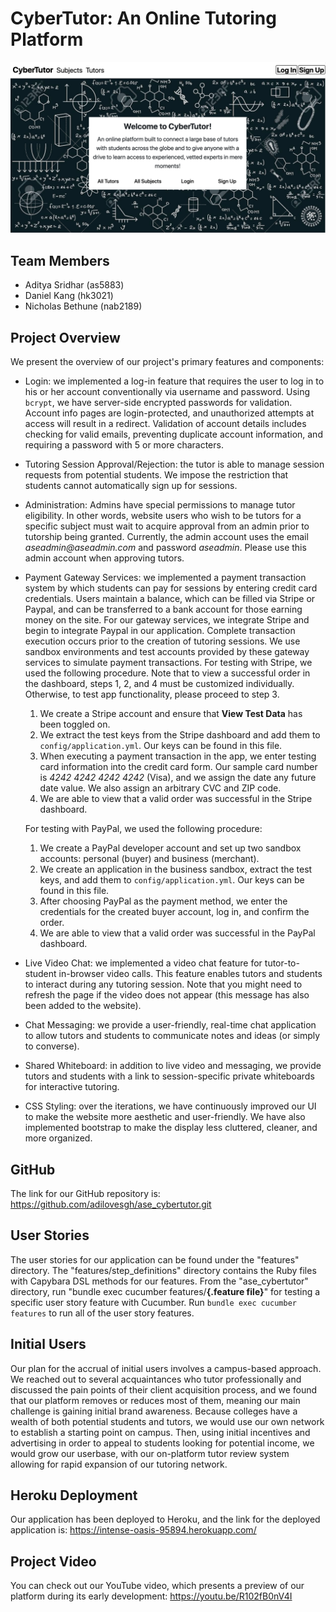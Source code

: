 # CyberTutor: An Online Tutoring Platform

<img src="cybertutor_homepage.png"/>

## Team Members
* Aditya Sridhar (as5883)
* Daniel Kang (hk3021)
* Nicholas Bethune (nab2189)

## Project Overview
We present the overview of our project's primary features and components:

* Login: we implemented a log-in feature that requires the user to log in to his or her account conventionally via username and password. Using `bcrypt`, we have server-side encrypted passwords for validation. Account info pages are login-protected, and unauthorized attempts at access will result in a redirect. Validation of account details includes checking for valid emails, preventing duplicate account information, and requiring a password with 5 or more characters. 

* Tutoring Session Approval/Rejection: the tutor is able to manage session requests from potential students. We impose the restriction that students cannot automatically sign up for sessions.

* Administration: Admins have special permissions to manage tutor eligibility. In other words, website users who wish to be tutors for a specific subject must wait to acquire approval from an admin prior to tutorship being granted. Currently, the admin account uses the email _aseadmin@aseadmin.com_ and password _aseadmin_. Please use this admin account when approving tutors.

* Payment Gateway Services: we implemented a payment transaction system by which students can pay for sessions by entering credit card credentials. Users maintain a balance, which can be filled via Stripe or Paypal, and can be transferred to a bank account for those earning money on the site. For our gateway services, we integrate Stripe and begin to integrate Paypal in our application. Complete transaction execution occurs prior to the creation of tutoring sessions. We use sandbox environments and test accounts provided by these gateway services to simulate payment transactions. For testing with Stripe, we used the following procedure. Note that to view a successful order in the dashboard, steps 1, 2, and 4 must be customized individually. Otherwise, to test app functionality, please proceed to step 3.
  1. We create a Stripe account and ensure that __View Test Data__ has been toggled on.
  2. We extract the test keys from the Stripe dashboard and add them to `config/application.yml`. Our keys can be found in this file.
  3. When executing a payment transaction in the app, we enter testing card information into the credit card form. Our sample card number is _4242 4242 4242 4242_ (Visa), and we assign the date any future date value. We also assign an arbitrary CVC and ZIP code.
  4. We are able to view that a valid order was successful in the Stripe dashboard.

	For testing with PayPal, we used the following procedure:
	1. We create a PayPal developer account and set up two sandbox accounts: personal (buyer) and business (merchant).
	2. We create an application in the business sandbox, extract the test keys, and add them to `config/application.yml`. Our keys can be found in this file.
	3. After choosing PayPal as the payment method, we enter the credentials for the created buyer account, log in, and confirm the order.
	4. We are able to view that a valid order was successful in the PayPal dashboard.

* Live Video Chat: we implemented a video chat feature for tutor-to-student in-browser video calls. This feature enables tutors and students to interact during any tutoring session. Note that you might need to refresh the page if the video does not appear (this message has also been added to the website).

* Chat Messaging: we provide a user-friendly, real-time chat application to allow tutors and students to communicate notes and ideas (or simply to converse).

* Shared Whiteboard: in addition to live video and messaging, we provide tutors and students with a link to session-specific private whiteboards for interactive tutoring.

* CSS Styling: over the iterations, we have continuously improved our UI to make the website more aesthetic and user-friendly. We have also implemented bootstrap to make the display less cluttered, cleaner, and more organized.

## GitHub
The link for our GitHub repository is: https://github.com/adilovesgh/ase_cybertutor.git

## User Stories
The user stories for our application can be found under the "features" directory. The "features/step_definitions" directory contains the Ruby files with Capybara DSL methods for our features. From the "ase_cybertutor" directory, run "bundle exec cucumber features/__{.feature file}__" for testing a specific user story feature with Cucumber. Run `bundle exec cucumber features` to run all of the user story features.

## Initial Users
Our plan for the accrual of initial users involves a campus-based approach. We reached out to several acquaintances who tutor professionally and discussed the pain points of their client acquisition process, and we found that our platform removes or reduces most of them, meaning our main challenge is gaining initial brand awareness. Because colleges have a wealth of both potential students and tutors, we would use our own network to establish a starting point on campus. Then, using initial incentives and advertising in order to appeal to students looking for potential income, we would grow our userbase, with our on-platform tutor review system allowing for rapid expansion of our tutoring network.

## Heroku Deployment
Our application has been deployed to Heroku, and the link for the deployed application is: https://intense-oasis-95894.herokuapp.com/

## Project Video
You can check out our YouTube video, which presents a preview of our platform during its early development: https://youtu.be/R102fB0nV4I
